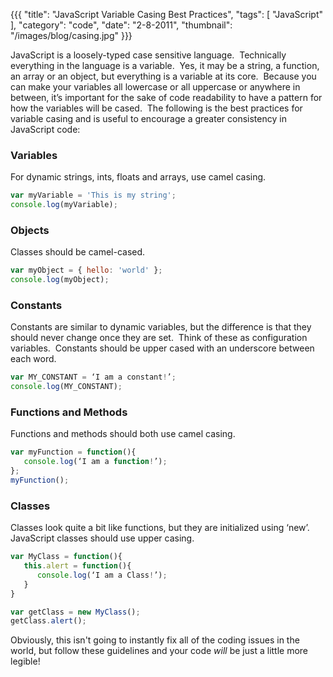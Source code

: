 {{{
    "title": "JavaScript Variable Casing Best Practices",
    "tags": [ "JavaScript" ],
    "category": "code",
    "date": "2-8-2011",
    "thumbnail": "/images/blog/casing.jpg"
}}}

JavaScript is a loosely-typed case sensitive language.  Technically everything in the language is a variable.  Yes, it may be a string, a function, an array or an object, but everything is a variable at its core.  Because you can make your variables all lowercase or all uppercase or anywhere in between, it’s important for the sake of code readability to have a pattern for how the variables will be cased.  The following is the best practices for variable casing and is useful to encourage a greater consistency in JavaScript code:

### Variables
For dynamic strings, ints, floats and arrays, use camel casing.

```javascript
var myVariable = 'This is my string';
console.log(myVariable);
```

### Objects
Classes should be camel-cased.

```javascript
var myObject = { hello: 'world' };
console.log(myObject);
```

### Constants
Constants are similar to dynamic variables, but the difference is that they should never change once they are set.  Think of these as configuration variables.  Constants should be upper cased with an underscore between each word.

```javascript
var MY_CONSTANT = ‘I am a constant!’;
console.log(MY_CONSTANT);
```

### Functions and Methods
Functions and methods should both use camel casing.

```javascript
var myFunction = function(){
   console.log(‘I am a function!’);
};
myFunction();
```

### Classes
Classes look quite a bit like functions, but they are initialized using ‘new’. JavaScript classes should use upper casing.

```javascript
var MyClass = function(){
   this.alert = function(){
      console.log(‘I am a Class!’);
   }
}

var getClass = new MyClass();
getClass.alert();
```

Obviously, this isn't going to instantly fix all of the coding issues in the world, but follow these guidelines and your code *will* be just a little more legible!